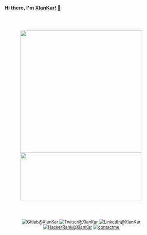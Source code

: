### Hi there, I'm [XlanKar!](https://xlankar.github.io) 👋
</br>
</br>
<p align=center>
  <kbd><img width=400 src="https://github-readme-stats.vercel.app/api?username=XlanKar&bg_color=00000000&text_color=58a6ff&hide_border=true&disable_animations=true&include_all_commits=true"><img height=155 width=400 src="https://github-readme-stats.vercel.app/api/top-langs/?username=XlanKar&layout=compact&langs_count=10&bg_color=00000000&text_color=58a6ff&hide_border=true&disable_animations=true&card_width=485&line_height=35" /></kbd>
</p>
</br>
</br>
<p align=center>
<a href="https://gitlab.com/XlanKar"><img src="https://img.shields.io/badge/Gitlab--_.svg?style=social&logo=gitlab" alt="Gitlab@XlanKar"></a>
<a href="https://twitter.com/xlankar"><img src="https://img.shields.io/badge/Twitter--_.svg?style=social&logo=twitter" alt="Twitter@XlanKar"></a>
<a href="https://www.linkedin.com/in/ali-karatel-b523951bb"><img src="https://img.shields.io/badge/LinkedIn--_.svg?style=social&logo=linkedin" alt="LinkedIn@XlanKar"></a>
<a href="https://www.hackerrank.com/XlanKar"><img src="https://img.shields.io/badge/HackerRank--_.svg?style=social&logo=hackerrank" alt="HackerRank@XlanKar"></a>
<a href="https://xlankar.com"><img src="https://img.shields.io/badge/Contact%20Me--_.svg?style=social" alt="contactme"></a>
</p>
